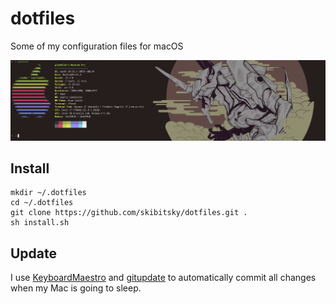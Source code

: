 # dotfiles

Some of my configuration files for macOS

![screenfetch_mac](https://github.com/skibitsky/dotfiles/raw/master/media/screenshot.png)

## Install

```shell
mkdir ~/.dotfiles
cd ~/.dotfiles
git clone https://github.com/skibitsky/dotfiles.git .
sh install.sh
```

## Update
I use [KeyboardMaestro](http://keyboardmaestro.com) and [gitupdate](https://github.com/nikitavoloboev/gitupdate) to automatically commit all changes when my Mac is going to sleep.
